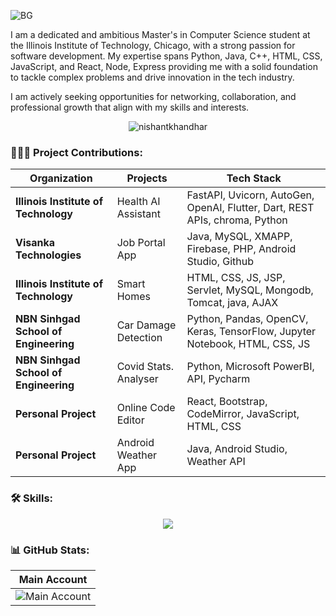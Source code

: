 ![BG](https://github.com/user-attachments/assets/9796febf-c241-45c2-81bb-04f38a097929)

I am a dedicated and ambitious Master's in Computer Science student at the Illinois Institute of Technology, Chicago, with a strong passion for software development. My expertise spans Python, Java, C++, HTML, CSS, JavaScript, and React, Node, Express providing me with a solid foundation to tackle complex problems and drive innovation in the tech industry. 

I am actively seeking opportunities for networking, collaboration, and professional growth that align with my skills and interests.

<p align="center">
  <img src="https://komarev.com/ghpvc/?username=nishant-k02&label=Profile%20Impressions&color=brightgreen&style=flat" alt="nishantkhandhar" />
</p>

<h3 align="left">👨🏻‍💻 Project Contributions:</h3>

<div align="center">

| Organization                                | Projects                                         | Tech Stack                                                                                      
| ------------------------------------------- | ------------------------------------------------ | ----------------------------------------------------------------          
| **Illinois Institute of Technology**        | Health AI Assistant                              | FastAPI, Uvicorn, AutoGen, OpenAI, Flutter, Dart, REST APIs, chroma, Python |
| **Visanka Technologies**                    | Job Portal App                                   | Java, MySQL, XMAPP, Firebase, PHP, Android Studio, Github      |                                
| **Illinois Institute of Technology**        | Smart Homes                                      | HTML, CSS, JS, JSP, Servlet, MySQL, Mongodb, Tomcat, java, AJAX|                                
| **NBN Sinhgad School of Engineering**       | Car Damage Detection                             | Python, Pandas, OpenCV, Keras, TensorFlow, Jupyter Notebook, HTML, CSS, JS |                     
| **NBN Sinhgad School of Engineering**       | Covid Stats. Analyser                            | Python, Microsoft PowerBI, API, Pycharm                        |                                                       
| **Personal Project**                        | Online Code Editor                               | React, Bootstrap, CodeMirror, JavaScript, HTML, CSS            |                                           
| **Personal Project**                        | Android Weather App                              |  Java, Android Studio, Weather API                             |                                                        

</div>
<h3 align="left">🛠️ Skills:</h3>

<div align="center">
  <a href="https://www.linkedin.com/in/nishant-khandhar/">
    <img src="https://skillicons.dev/icons?i=js,angular,react,flutter,dart,nodejs,express,java,python,anaconda,cpp,php,html,md,css,mysql,mongodb,sqlite,git,github,vscode,postman,fastapi,firebase,androidstudio,atom,eclipse,pycharm,idea,django,flask,sklearn,bootstrap,latex,vercel,figma&theme=light" />
  </a>
</div>

<h3 align="left">📊 GitHub Stats:</h3>

<div align="center">

|                                                                                   Main Account                                                                                   |
| :------------------------------------------------------------------------------------------------------------------------------------------------------------------------------: |
| ![Main Account](https://github-readme-streak-stats.herokuapp.com/?user=nishant-k02&theme=whatsapp-dark2&locale=en&border_radius=8&exclude_days=sat,sun&excludeDaysLabel=grey)    |
</div>

